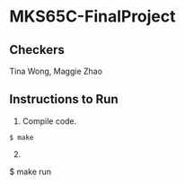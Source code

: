 # MKS65C-FinalProject

## Checkers
Tina Wong, Maggie Zhao


## Instructions to Run
1. Compile code.
```
$ make
```

2. ```
$ make run
```
